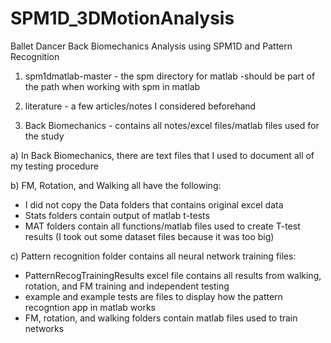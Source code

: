 # SPM1D_3DMotionAnalysis
Ballet Dancer Back Biomechanics Analysis using SPM1D and Pattern Recognition

1. spm1dmatlab-master - the spm directory for matlab
-should be part of the path when working with spm in matlab

2. literature - a few articles/notes I considered beforehand

3. Back Biomechanics - contains all notes/excel files/matlab files used for the study

a) In Back Biomechanics, there are text files that I used to document all of my testing procedure

b) FM, Rotation, and Walking all have the following:
- I did not copy the Data folders that contains original excel data
- Stats folders contain output of matlab t-tests
- MAT folders contain all functions/matlab files used to create T-test results (I took out some dataset files because it was too big)
 
c) Pattern recognition folder contains all neural network training files:
- PatternRecogTrainingResults excel file contains all results from walking, rotation, and FM training and independent testing
- example and example tests are files to display how the pattern recogntion app in matlab works
- FM, rotation, and walking folders contain matlab files used to train networks

